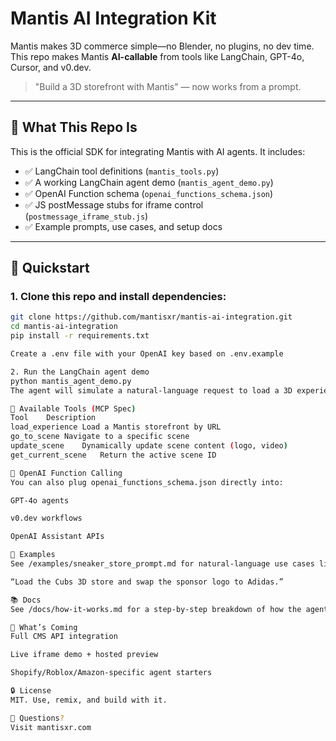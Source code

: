 # Mantis AI Integration Kit

Mantis makes 3D commerce simple—no Blender, no plugins, no dev time.  
This repo makes Mantis **AI-callable** from tools like LangChain, GPT-4o, Cursor, and v0.dev.

> "Build a 3D storefront with Mantis" — now works from a prompt.

---

## 🧠 What This Repo Is

This is the official SDK for integrating Mantis with AI agents. It includes:

- ✅ LangChain tool definitions (`mantis_tools.py`)
- ✅ A working LangChain agent demo (`mantis_agent_demo.py`)
- ✅ OpenAI Function schema (`openai_functions_schema.json`)
- ✅ JS postMessage stubs for iframe control (`postmessage_iframe_stub.js`)
- ✅ Example prompts, use cases, and setup docs

---

## 🏁 Quickstart

### 1. Clone this repo and install dependencies:

```bash
git clone https://github.com/mantisxr/mantis-ai-integration.git
cd mantis-ai-integration
pip install -r requirements.txt

Create a .env file with your OpenAI key based on .env.example

2. Run the LangChain agent demo
python mantis_agent_demo.py
The agent will simulate a natural-language request to load a 3D experience and update its content.

🧱 Available Tools (MCP Spec)
Tool	Description
load_experience	Load a Mantis storefront by URL
go_to_scene	Navigate to a specific scene
update_scene	Dynamically update scene content (logo, video)
get_current_scene	Return the active scene ID

🔗 OpenAI Function Calling
You can also plug openai_functions_schema.json directly into:

GPT-4o agents

v0.dev workflows

OpenAI Assistant APIs

🧪 Examples
See /examples/sneaker_store_prompt.md for natural-language use cases like:

“Load the Cubs 3D store and swap the sponsor logo to Adidas.”

📚 Docs
See /docs/how-it-works.md for a step-by-step breakdown of how the agent and tools work together.

👀 What’s Coming
Full CMS API integration

Live iframe demo + hosted preview

Shopify/Roblox/Amazon-specific agent starters

🔒 License
MIT. Use, remix, and build with it.

💬 Questions?
Visit mantisxr.com

